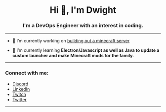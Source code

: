<h1 align="center">Hi 👋, I'm Dwight</h1>
<h3 align="center">I'm a DevOps Engineer with an interest in coding.</h3>
<hr/>

- 🔭 I’m currently working on [building out a minecraft server](https://www.durmon.org/)

- 🌱 I’m currently learning **Electron/Javascript as well as Java to update a custom launcher and make Minecraft mods for the family.**

<hr/>

<h3 align="left">Connect with me:</h3>

- [Discord](https://discord.gg/V45CQvVArR)
- [LinkedIn](https://linkedin.com/in/dwightsdurmon)
- [Twitch](https://www.twitch.tv/elennight)
- [Twitter](https://twitter.com/dwightdurmon)

<hr>
